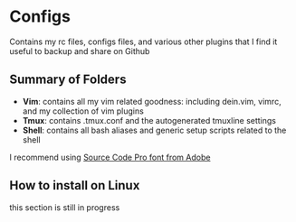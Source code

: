 # Configs

Contains my rc files, configs files, and various other plugins that I find it useful to backup and share on Github

## Summary of Folders

* **Vim**: contains all my vim related goodness: including dein.vim, vimrc, and my collection of vim plugins
* **Tmux**: contains .tmux.conf and the autogenerated tmuxline settings
* **Shell**: contains all bash aliases and generic setup scripts related to the shell

I recommend using [Source Code Pro font from Adobe](http://store1.adobe.com/cfusion/store/html/index.cfm?event=displayFontPackage&code=1960) 

## How to install on Linux

this section is still in progress

